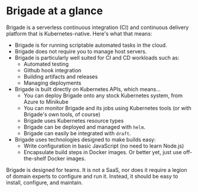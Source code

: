 # Brigade at a glance

Brigade is a serverless continuous integration (CI) and continuous delivery platform that is
Kubernetes-native. Here's what that means:

- Brigade is for running scriptable automated tasks in the cloud.
- Brigade does not require you to manage host servers.
- Brigade is particularly well suited for CI and CD workloads such as:
  - Automated testing
  - Github hook integration
  - Building artifacts and releases
  - Managing deployments
- Brigade is built directly on Kubernetes APIs, which means...
  - You can deploy Brigade onto any stock Kubernetes system, from Azure to Minikube
  - You can monitor Brigade and its jobs using Kubernetes tools (or with Brigade's own tools, of course)
  - Brigade uses Kubernetes resource types
  - Brigade can be deployed and managed with `helm`.
  - Brigade can easily be integrated with `draft`.
- Brigade uses technologies designed to make builds easy:
  - Write configuration in basic JavaScript (no need to learn Node.js)
  - Encapsulate build steps in Docker images. Or better yet, just use off-the-shelf
    Docker images.

Brigade is designed for teams. It is not a SaaS, nor does it require a legion of domain experts to configure and run it. Instead, it should be easy to install, configure, and maintain.
